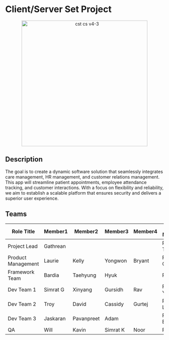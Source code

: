 # Client/Server Set Project

<p align="center">
  <img src="https://github.com/COMP4945/SetG-Project/assets/77172769/22c9adee-82d8-46fe-8c90-724435a7bb08" alt="cst cs v4-3" width="400px"">
</p>

## Description

The goal is to create a dynamic software solution that seamlessly integrates care management, HR management, and customer relations management. This app will streamline patient appointments, employee attendance tracking, and customer interactions. With a focus on flexibility and reliability, we aim to establish a scalable platform that ensures security and delivers a superior user experience.

## Teams

| Role Title                    | Member1          | Member2          | Member3          | Member4          | Product Manager |
|-------------------------------|------------------|------------------|------------------|------------------|-----------------|
| Project Lead                  | Gathrean         |                  |                  |                  | PM: Tejinder    |
| Product Management            | Laurie           | Kelly            | Yongwon          | Bryant           | PM: Gathrean    |
| Framework Team                | Bardia           | Taehyung         | Hyuk             |                  | PM: Kelly       |
| Dev Team 1                    | Simrat G         | Xinyang          | Gursidh          | Rav              | PM: Yongwon     |
| Dev Team 2                    | Troy             | David            | Cassidy          | Gurtej           | PM: Laurie      |
| Dev Team 3                    | Jaskaran         | Pavanpreet       | Adam             |                  | PM: Bryant      |
| QA                            | Will             | Kavin            | Simrat K         | Noor             | PM: Kelly       |

